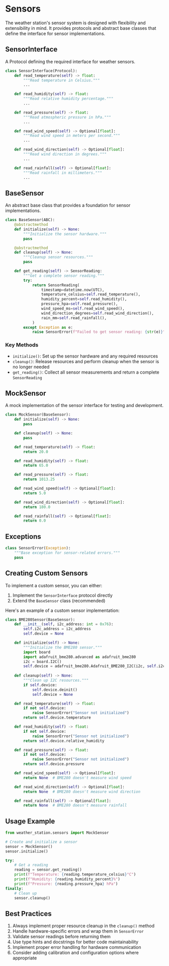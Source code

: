 # Sensors

The weather station's sensor system is designed with flexibility and extensibility in mind. It provides protocols and abstract base classes that define the interface for sensor implementations.

## SensorInterface

A Protocol defining the required interface for weather sensors.

```python
class SensorInterface(Protocol):
    def read_temperature(self) -> float:
        """Read temperature in Celsius."""
        ...

    def read_humidity(self) -> float:
        """Read relative humidity percentage."""
        ...

    def read_pressure(self) -> float:
        """Read atmospheric pressure in hPa."""
        ...

    def read_wind_speed(self) -> Optional[float]:
        """Read wind speed in meters per second."""
        ...

    def read_wind_direction(self) -> Optional[float]:
        """Read wind direction in degrees."""
        ...

    def read_rainfall(self) -> Optional[float]:
        """Read rainfall in millimeters."""
        ...
```

## BaseSensor

An abstract base class that provides a foundation for sensor implementations.

```python
class BaseSensor(ABC):
    @abstractmethod
    def initialize(self) -> None:
        """Initialize the sensor hardware."""
        pass

    @abstractmethod
    def cleanup(self) -> None:
        """Cleanup sensor resources."""
        pass

    def get_reading(self) -> SensorReading:
        """Get a complete sensor reading."""
        try:
            return SensorReading(
                timestamp=datetime.now(UTC),
                temperature_celsius=self.read_temperature(),
                humidity_percent=self.read_humidity(),
                pressure_hpa=self.read_pressure(),
                wind_speed_ms=self.read_wind_speed(),
                wind_direction_degrees=self.read_wind_direction(),
                rain_mm=self.read_rainfall(),
            )
        except Exception as e:
            raise SensorError(f"Failed to get sensor reading: {str(e)}") from e
```

### Key Methods

- `initialize()`: Set up the sensor hardware and any required resources
- `cleanup()`: Release resources and perform cleanup when the sensor is no longer needed
- `get_reading()`: Collect all sensor measurements and return a complete `SensorReading`

## MockSensor

A mock implementation of the sensor interface for testing and development.

```python
class MockSensor(BaseSensor):
    def initialize(self) -> None:
        pass

    def cleanup(self) -> None:
        pass

    def read_temperature(self) -> float:
        return 20.0

    def read_humidity(self) -> float:
        return 65.0

    def read_pressure(self) -> float:
        return 1013.25

    def read_wind_speed(self) -> Optional[float]:
        return 5.0

    def read_wind_direction(self) -> Optional[float]:
        return 180.0

    def read_rainfall(self) -> Optional[float]:
        return 0.0
```

## Exceptions

```python
class SensorError(Exception):
    """Base exception for sensor-related errors."""
    pass
```

## Creating Custom Sensors

To implement a custom sensor, you can either:

1. Implement the `SensorInterface` protocol directly
2. Extend the `BaseSensor` class (recommended)

Here's an example of a custom sensor implementation:

```python
class BME280Sensor(BaseSensor):
    def __init__(self, i2c_address: int = 0x76):
        self.i2c_address = i2c_address
        self.device = None

    def initialize(self) -> None:
        """Initialize the BME280 sensor."""
        import board
        import adafruit_bme280.advanced as adafruit_bme280
        i2c = board.I2C()
        self.device = adafruit_bme280.Adafruit_BME280_I2C(i2c, self.i2c_address)
        
    def cleanup(self) -> None:
        """Clean up I2C resources."""
        if self.device:
            self.device.deinit()
            self.device = None

    def read_temperature(self) -> float:
        if not self.device:
            raise SensorError("Sensor not initialized")
        return self.device.temperature

    def read_humidity(self) -> float:
        if not self.device:
            raise SensorError("Sensor not initialized")
        return self.device.relative_humidity

    def read_pressure(self) -> float:
        if not self.device:
            raise SensorError("Sensor not initialized")
        return self.device.pressure

    def read_wind_speed(self) -> Optional[float]:
        return None  # BME280 doesn't measure wind speed

    def read_wind_direction(self) -> Optional[float]:
        return None  # BME280 doesn't measure wind direction

    def read_rainfall(self) -> Optional[float]:
        return None  # BME280 doesn't measure rainfall
```

## Usage Example

```python
from weather_station.sensors import MockSensor

# Create and initialize a sensor
sensor = MockSensor()
sensor.initialize()

try:
    # Get a reading
    reading = sensor.get_reading()
    print(f"Temperature: {reading.temperature_celsius}°C")
    print(f"Humidity: {reading.humidity_percent}%")
    print(f"Pressure: {reading.pressure_hpa} hPa")
finally:
    # Clean up
    sensor.cleanup()
```

## Best Practices

1. Always implement proper resource cleanup in the `cleanup()` method
2. Handle hardware-specific errors and wrap them in `SensorError`
3. Validate sensor readings before returning them
4. Use type hints and docstrings for better code maintainability
5. Implement proper error handling for hardware communication
6. Consider adding calibration and configuration options where appropriate
